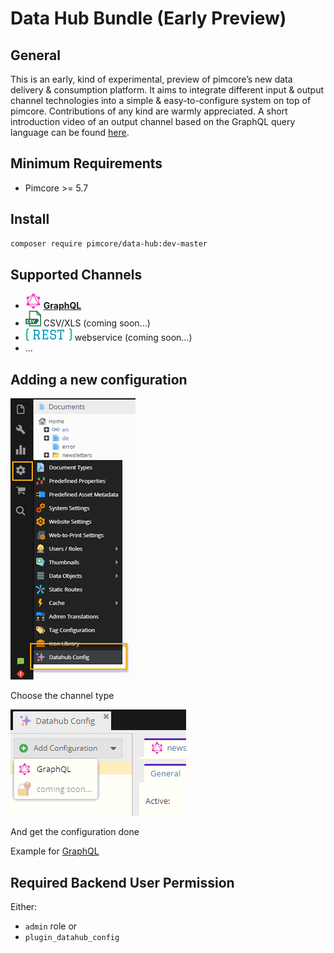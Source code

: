 # Data Hub Bundle (Early Preview)

## General

This is an early, kind of experimental, preview of pimcore’s new data delivery & consumption platform.
It aims to integrate different input & output channel technologies into a simple & easy-to-configure system on top of pimcore.
Contributions of any kind are warmly appreciated.
A short introduction video of an output channel based on the GraphQL query language can be found [here](./doc/img/graphql/intro.mp4).

## Minimum Requirements

* Pimcore >= 5.7

## Install
```bash 
composer require pimcore/data-hub:dev-master
```

## Supported Channels

* ![](./doc/img/graphql/logo_mini.png) **[GraphQL](doc/GraphQL.md)**
* ![](./doc/img/csv/logo_small.png) CSV/XLS (coming soon...)
* ![](./doc/img/rest/logo_small.png) webservice (coming soon...)
* ...

## Adding a new configuration

![Configuration Overview](./doc/img/graphql/configuration3.png)

Choose the channel type

![Add Configuration](./doc/img/add_config.png)

And get the configuration done

Example for [GraphQL](doc/GraphQL.md)

## Required Backend User Permission

Either:
* `admin` role or
* `plugin_datahub_config`